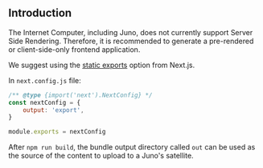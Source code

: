 ## Introduction

The Internet Computer, including Juno, does not currently support Server Side Rendering. Therefore, it is recommended to generate a pre-rendered or client-side-only frontend application.

We suggest using the [static exports](https://nextjs.org/docs/pages/building-your-application/deploying/static-exports) option from Next.js.

In `next.config.js` file:

```javascript
/** @type {import('next').NextConfig} */
const nextConfig = {
    output: 'export',
}

module.exports = nextConfig
```

After `npm run build`, the bundle output directory called `out` can be used as the source of the content to upload to a Juno's satellite.